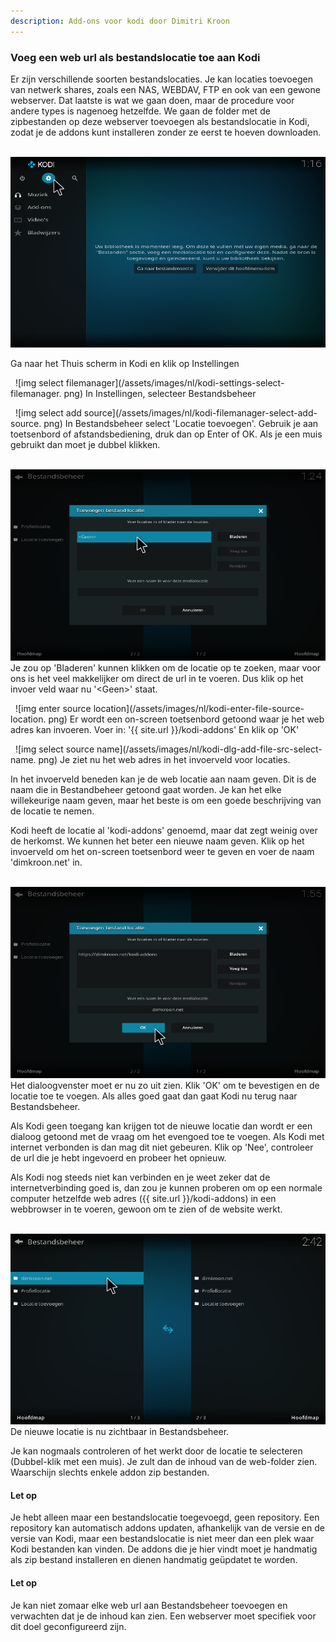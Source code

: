 ```yaml
---
description: Add-ons voor kodi door Dimitri Kroon
---
```



### Voeg een web url als bestandslocatie toe aan Kodi

Er zijn verschillende soorten bestandslocaties. Je kan locaties toevoegen van 
netwerk shares, zoals een NAS, WEBDAV, FTP en ook van een gewone webserver. 
Dat laatste is wat we gaan doen, maar de procedure voor andere types is 
nagenoeg hetzelfde. We gaan de folder met de zipbestanden op deze webserver 
toevoegen als bestandslocatie in Kodi, zodat je de addons kunt installeren 
zonder ze eerst te hoeven downloaden.

&nbsp;
![img select settings](/assets/images/nl/kodi-home-select-settings.png)

Ga naar het Thuis scherm in Kodi en klik op Instellingen

&nbsp;
![img select filemanager](/assets/images/nl/kodi-settings-select-filemanager.
png)
In Instellingen, selecteer Bestandsbeheer

&nbsp;
![img select add source](/assets/images/nl/kodi-filemanager-select-add-source.
png)
In Bestandsbeheer select 'Locatie toevoegen'. Gebruik je aan toetsenbord of 
afstandsbediening, druk dan op Enter of OK. Als je een muis gebruikt dan moet 
je dubbel klikken.

&nbsp;
![img enter source](/assets/images/nl/kodi-dlg-add-file-source-enter-source.png)
Je zou op 'Bladeren' kunnen klikken om de locatie op te zoeken, maar voor ons 
is het veel makkelijker om direct de url in te voeren.
Dus klik op het invoer veld waar nu '\<Geen>' staat.

&nbsp;
![img enter source location](/assets/images/nl/kodi-enter-file-source-location.
png)
Er wordt een on-screen toetsenbord getoond waar je het web adres kan invoeren.
Voer in: '{{ site.url }}/kodi-addons'
En klik op 'OK'

&nbsp;
![img select source name](/assets/images/nl/kodi-dlg-add-file-src-select-name.
png)
Je ziet nu het web adres in het invoerveld voor locaties.

In het invoerveld beneden kan je de web locatie aan naam geven. Dit is de 
naam die in Bestandbeheer getoond gaat worden. Je kan het elke willekeurige 
naam geven, maar het beste is om een goede beschrijving van de locatie te 
nemen. 

Kodi heeft de locatie al 'kodi-addons' genoemd, maar dat zegt weinig over 
de herkomst. We kunnen het beter een nieuwe naam geven. Klik op het invoerveld 
om het on-screen toetsenbord weer te geven en voer de naam 'dimkroon.net' 
in. 

&nbsp;
![img dlg ok](/assets/images/nl/kodi-dlg-add-file-src-select-ok.png)
Het dialoogvenster moet er nu zo uit zien. Klik 'OK' om te bevestigen en de 
locatie toe te voegen. Als alles goed gaat dan gaat Kodi nu terug naar 
Bestandsbeheer. 

Als Kodi geen toegang kan krijgen tot de nieuwe locatie dan wordt er een 
dialoog getoond met de vraag om het evengoed toe te voegen. Als Kodi met 
internet verbonden is dan mag dit niet gebeuren. Klik op 'Nee', controleer de 
url die je hebt ingevoerd en probeer het opnieuw.

Als Kodi nog steeds niet kan verbinden en je weet zeker dat de 
internetverbinding goed is, dan zou je kunnen proberen om op een 
normale computer hetzelfde web adres ({{ site.url }}/kodi-addons) in een 
webbrowser in te voeren, gewoon om te zien of de website werkt.

&nbsp;
![img file mngr new src](/assets/images/nl/kodi-filemanager-with-new-source.png)
De nieuwe locatie is nu zichtbaar in Bestandsbeheer.

Je kan nogmaals controleren of het werkt door de locatie te selecteren 
(Dubbel-klik met een muis). Je zult dan de inhoud van de web-folder zien. 
Waarschijn slechts enkele addon zip bestanden.

#### Let op
Je hebt alleen maar een bestandslocatie toegevoegd, geen repository. Een 
repository kan automatisch addons updaten, afhankelijk van de versie en de 
versie van Kodi, maar een bestandslocatie is niet meer dan een plek waar 
Kodi bestanden kan vinden. De addons die je hier vindt moet je handmatig als 
zip bestand installeren en dienen handmatig geüpdatet te worden.

#### Let op
Je kan niet zomaar elke web url aan Bestandsbeheer toevoegen en verwachten 
dat je de inhoud kan zien. Een webserver moet specifiek voor dit doel 
geconfigureerd zijn.


